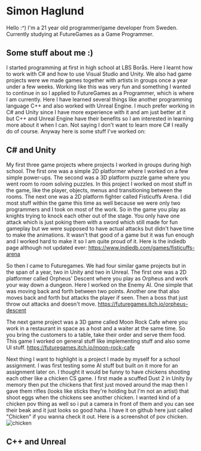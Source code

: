 # Simon Haglund

Hello :^)
I'm a 21 year old programmer/game developer from Sweden. Currently studying at FutureGames as a Game Programmer.

## Some stuff about me :)
I started programming at first in high school at LBS Borås. Here I learnt how to work with C# and how to use Visual Studio and Unity. We also had game projects were we made games together with artists in groups once a year under a few weeks. Working like this was very fun and something I wanted to continue in so I applied to FutureGames as a Programmer, which is where I am currently. Here I have learned several things like another programming language C++ and also worked with Unreal Engine. I much prefer working in C# and Unity since I have more experience with it and am just better at it but C++ and Unreal Engine have their benefits so I am interested in learning more about it when I can. Not saying I don't want to learn more C# I really do of course. Anyway here is some stuff I've worked on:

## C# and Unity
My first three game projects where projects I worked in groups during high school. The first one was a simple 2D platformer where I worked on a few simple power-ups. The second was a 3D platform puzzle game where you went room to room solving puzzles. In this project I worked on most stuff in the game, like the player, objects, menus and transitioning between the rooms. The next one was a 2D platform fighter called Fisticuffs Arena. I did most stuff within the game this time as well because we were only two programmers and I took on most of the work. So in the game you play as knights trying to knock each other out of the stage. You only have one attack which is just poking them with a sword which still made for fun gameplay but we were supposed to have actual attacks but didn't have time to make the animations. It wasn't that good of a game but it was fun enough and I worked hard to make it so I am quite proud of it. Here is the indiedb page although not updated ever: https://www.indiedb.com/games/fisticuffs-arena 

So then I came to Futuregames. We had four similar game projects but in the span of a year, two in Unity and two in Unreal. The first one was a 2D platformer called Orpheus' Descent where you play as Orpheus and work your way down a dungeon. Here I worked on the Enemy AI. One simple that was moving back and forth between two points. Another one that also moves back and forth but attacks the player if seen. Then a boss that just throw out attacks and doesn't move. https://futuregames.itch.io/orpheus-descent

The next game project was a 3D game called Moon Rock Cafe where you work in a restaurant in space as a host and a waiter at the same time. So you bring the customers to a table, take their order and serve them food. This game I worked on general stuff like implementing stuff and also some UI stuff. https://futuregames.itch.io/moon-rock-cafe

Next thing I want to highlight is a project I made by myself for a school assignment. I was first testing some AI stuff but built on it more for an assignment later on. I thought it would be funny to have chickens shooting each other like a chicken CS game. I first made a scuffed Dust 2 in Unity by memory then put the chickens that first just moved around the map then I gave them rifles (looks like sticks they're holding but I'm not an artist) that shoot eggs when the chickens see another chicken. I wanted kind of a chicken pov thing as well so i put a camera in front of them and you can see their beak and it just looks so good haha. I have it on github here just called "Chicken" if you wanna check it out. Here is a screenshot of pov chicken.
![chicken](https://user-images.githubusercontent.com/90894641/212319239-40f63049-40a4-4aff-a5bf-ede742dc09db.PNG)



## C++ and Unreal
